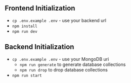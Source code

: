 ## Frontend Initialization
- `cp .env.example .env` - use your backend url
- `npm install`
- `npm run dev`

## Backend Initialization
- `cp .env.example .env` - use your MongoDB uri
  - `npm run generate` to generate database collections
  - `npm run drop` to drop database collections
- `npm run start`
